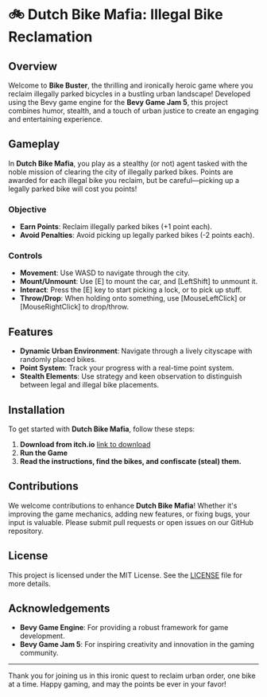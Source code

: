 # 🚲 Dutch Bike Mafia: Illegal Bike Reclamation

## Overview
Welcome to **Bike Buster**, the thrilling and ironically heroic game where you reclaim illegally parked bicycles in a bustling urban landscape! Developed using the Bevy game engine for the **Bevy Game Jam 5**, this project combines humor, stealth, and a touch of urban justice to create an engaging and entertaining experience.

## Gameplay
In **Dutch Bike Mafia**, you play as a stealthy (or not) agent tasked with the noble mission of clearing the city of illegally parked bikes. Points are awarded for each illegal bike you reclaim, but be careful—picking up a legally parked bike will cost you points!

### Objective
- **Earn Points**: Reclaim illegally parked bikes (+1 point each).
- **Avoid Penalties**: Avoid picking up legally parked bikes (-2 points each).

### Controls
- **Movement**: Use WASD to navigate through the city.
- **Mount/Unmount**: Use [E] to mount the car, and [LeftShift] to unmount it.
- **Interact**: Press the [E] key to start picking a lock, or to pick up stuff.
- **Throw/Drop**: When holding onto something, use [MouseLeftClick] or [MouseRightClick] to drop/throw.

## Features
- **Dynamic Urban Environment**: Navigate through a lively cityscape with randomly placed bikes.
- **Point System**: Track your progress with a real-time point system.
- **Stealth Elements**: Use strategy and keen observation to distinguish between legal and illegal bike placements.

## Installation
To get started with **Dutch Bike Mafia**, follow these steps:

1. **Download from itch.io** [link to download](https://constanze3.itch.io/dutch-bike-mafia)
2. **Run the Game**
3. **Read the instructions, find the bikes, and confiscate (steal) them.**

## Contributions
We welcome contributions to enhance **Dutch Bike Mafia**! Whether it's improving the game mechanics, adding new features, or fixing bugs, your input is valuable. Please submit pull requests or open issues on our GitHub repository.

## License
This project is licensed under the MIT License. See the [LICENSE](LICENSE) file for more details.

## Acknowledgements
- **Bevy Game Engine**: For providing a robust framework for game development.
- **Bevy Game Jam 5**: For inspiring creativity and innovation in the gaming community.

---

Thank you for joining us in this ironic quest to reclaim urban order, one bike at a time. Happy gaming, and may the points be ever in your favor!
